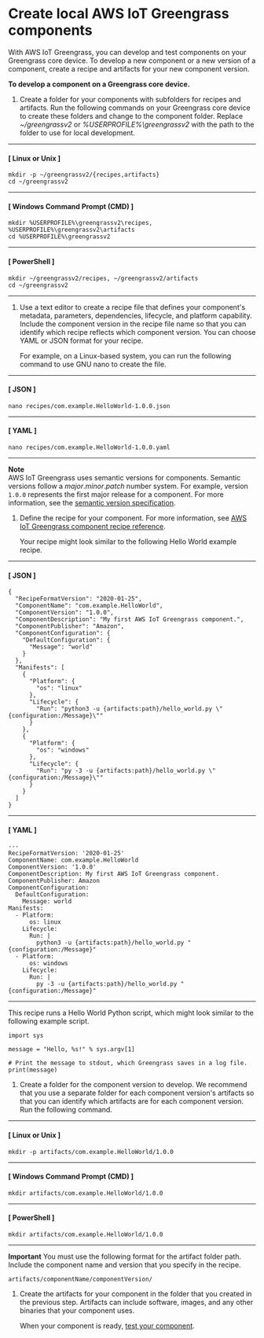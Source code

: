 # Create local AWS IoT Greengrass components<a name="create-components"></a>

With AWS IoT Greengrass, you can develop and test components on your Greengrass core device\. To develop a new component or a new version of a component, create a recipe and artifacts for your new component version\.

**To develop a component on a Greengrass core device\.**

1. <a name="create-component-recipes-artifacts-folder-step"></a>Create a folder for your components with subfolders for recipes and artifacts\. Run the following commands on your Greengrass core device to create these folders and change to the component folder\. Replace *\~/greengrassv2* or *%USERPROFILE%\\greengrassv2* with the path to the folder to use for local development\.

------
#### [ Linux or Unix ]

   ```
   mkdir -p ~/greengrassv2/{recipes,artifacts}
   cd ~/greengrassv2
   ```

------
#### [ Windows Command Prompt \(CMD\) ]

   ```
   mkdir %USERPROFILE%\greengrassv2\recipes, %USERPROFILE%\greengrassv2\artifacts
   cd %USERPROFILE%\greengrassv2
   ```

------
#### [ PowerShell ]

   ```
   mkdir ~/greengrassv2/recipes, ~/greengrassv2/artifacts
   cd ~/greengrassv2
   ```

------

1. <a name="create-component-recipe-file-step"></a>Use a text editor to create a recipe file that defines your component's metadata, parameters, dependencies, lifecycle, and platform capability\. Include the component version in the recipe file name so that you can identify which recipe reflects which component version\. You can choose YAML or JSON format for your recipe\.

   <a name="nano-command-intro"></a>For example, on a Linux\-based system, you can run the following command to use GNU nano to create the file\.

------
#### [ JSON ]

   ```
   nano recipes/com.example.HelloWorld-1.0.0.json
   ```

------
#### [ YAML ]

   ```
   nano recipes/com.example.HelloWorld-1.0.0.yaml
   ```

------
**Note**  
<a name="semver-para"></a>AWS IoT Greengrass uses semantic versions for components\. Semantic versions follow a *major*\.*minor*\.*patch* number system\. For example, version `1.0.0` represents the first major release for a component\. For more information, see the [semantic version specification](https://semver.org/)\.

1. Define the recipe for your component\. For more information, see [AWS IoT Greengrass component recipe reference](component-recipe-reference.md)\.

   Your recipe might look similar to the following Hello World example recipe\.

------
#### [ JSON ]

   ```
   {
     "RecipeFormatVersion": "2020-01-25",
     "ComponentName": "com.example.HelloWorld",
     "ComponentVersion": "1.0.0",
     "ComponentDescription": "My first AWS IoT Greengrass component.",
     "ComponentPublisher": "Amazon",
     "ComponentConfiguration": {
       "DefaultConfiguration": {
         "Message": "world"
       }
     },
     "Manifests": [
       {
         "Platform": {
           "os": "linux"
         },
         "Lifecycle": {
           "Run": "python3 -u {artifacts:path}/hello_world.py \"{configuration:/Message}\""
         }
       },
       {
         "Platform": {
           "os": "windows"
         },
         "Lifecycle": {
           "Run": "py -3 -u {artifacts:path}/hello_world.py \"{configuration:/Message}\""
         }
       }
     ]
   }
   ```

------
#### [ YAML ]

   ```
   ---
   RecipeFormatVersion: '2020-01-25'
   ComponentName: com.example.HelloWorld
   ComponentVersion: '1.0.0'
   ComponentDescription: My first AWS IoT Greengrass component.
   ComponentPublisher: Amazon
   ComponentConfiguration:
     DefaultConfiguration:
       Message: world
   Manifests:
     - Platform:
         os: linux
       Lifecycle:
         Run: |
           python3 -u {artifacts:path}/hello_world.py "{configuration:/Message}"
     - Platform:
         os: windows
       Lifecycle:
         Run: |
           py -3 -u {artifacts:path}/hello_world.py "{configuration:/Message}"
   ```

------

   This recipe runs a Hello World Python script, which might look similar to the following example script\.

   ```
   import sys
   
   message = "Hello, %s!" % sys.argv[1]
   
   # Print the message to stdout, which Greengrass saves in a log file.
   print(message)
   ```

1. Create a folder for the component version to develop\. We recommend that you use a separate folder for each component version's artifacts so that you can identify which artifacts are for each component version\. Run the following command\.

------
#### [ Linux or Unix ]

   ```
   mkdir -p artifacts/com.example.HelloWorld/1.0.0
   ```

------
#### [ Windows Command Prompt \(CMD\) ]

   ```
   mkdir artifacts/com.example.HelloWorld/1.0.0
   ```

------
#### [ PowerShell ]

   ```
   mkdir artifacts/com.example.HelloWorld/1.0.0
   ```

------
**Important**  <a name="local-artifact-folder-name-requirements"></a>
You must use the following format for the artifact folder path\. Include the component name and version that you specify in the recipe\.  

   ```
   artifacts/componentName/componentVersion/
   ```

1. Create the artifacts for your component in the folder that you created in the previous step\. Artifacts can include software, images, and any other binaries that your component uses\.

   When your component is ready, [test your component](test-components.md)\.